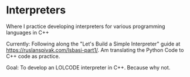 # Interpreters
Where I practice developing interpreters for various programming languages in C++

Currently: Following along the "Let's Build a Simple Interpreter" guide at https://ruslanspivak.com/lsbasi-part1/. Am translating the Python Code to C++ code as practice.

Goal: To develop an LOLCODE interpreter in C++. Because why not.
